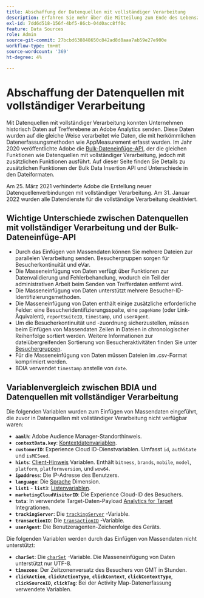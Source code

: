 ```yaml
---
title: Abschaffung der Datenquellen mit vollständiger Verarbeitung
description: Erfahren Sie mehr über die Mitteilung zum Ende des Lebenszyklus für Datenquellen mit vollständiger Verarbeitung.
exl-id: 7dd6d518-156f-4bf5-86cb-04d0acc8ff0c
feature: Data Sources
role: Admin
source-git-commit: 27bcbd638848650c842ad8d8aaa7ab59e27e900e
workflow-type: tm+mt
source-wordcount: '369'
ht-degree: 4%

---
```


# Abschaffung der Datenquellen mit vollständiger Verarbeitung

Mit Datenquellen mit vollständiger Verarbeitung konnten Unternehmen historisch Daten auf Trefferebene an Adobe Analytics senden. Diese Daten wurden auf die gleiche Weise verarbeitet wie Daten, die mit herkömmlichen Datenerfassungsmethoden wie AppMeasurement erfasst wurden. Im Jahr 2020 veröffentlichte Adobe die [Bulk-Dateneinfüge-API](https://developer.adobe.com/analytics-apis/docs/2.0/guides/endpoints/bulk-data-insertion/), der die gleichen Funktionen wie Datenquellen mit vollständiger Verarbeitung, jedoch mit zusätzlichen Funktionen ausführt. Auf dieser Seite finden Sie Details zu zusätzlichen Funktionen der Bulk Data Insertion API und Unterschiede in den Dateiformaten.

Am 25. März 2021 verhinderte Adobe die Erstellung neuer Datenquellenverbindungen mit vollständiger Verarbeitung. Am 31. Januar 2022 wurden alle Datendienste für die vollständige Verarbeitung deaktiviert.

## Wichtige Unterschiede zwischen Datenquellen mit vollständiger Verarbeitung und der Bulk-Dateneinfüge-API

* Durch das Einfügen von Massendaten können Sie mehrere Dateien zur parallelen Verarbeitung senden. Besuchergruppen sorgen für Besucherkontinuität und eVar.
* Die Masseneinfügung von Daten verfügt über Funktionen zur Datenvalidierung und Fehlerbehandlung, wodurch ein Teil der administrativen Arbeit beim Senden von Trefferdaten entfernt wird.
* Die Masseneinfügung von Daten unterstützt mehrere Besucher-ID-Identifizierungsmethoden.
* Die Masseneinfügung von Daten enthält einige zusätzliche erforderliche Felder: eine Besucheridentifizierungsspalte, eine `pageName` (oder Link-Äquivalent), `reportSuiteID`, `timestamp`, und `userAgent`.
* Um die Besucherkontinuität und -zuordnung sicherzustellen, müssen beim Einfügen von Massendaten Zeilen in Dateien in chronologischer Reihenfolge sortiert werden. Weitere Informationen zur dateiübergreifenden Sortierung von Besucheraktivitäten finden Sie unter [Besuchergruppen](https://developer.adobe.com/analytics-apis/docs/2.0/guides/endpoints/bulk-data-insertion/visitor-groups/).
* Für die Masseneinfügung von Daten müssen Dateien im .csv-Format komprimiert werden.
* BDIA verwendet `timestamp` anstelle von `date`.

## Variablenvergleich zwischen BDIA und Datenquellen mit vollständiger Verarbeitung

Die folgenden Variablen wurden zum Einfügen von Massendaten eingeführt, die zuvor in Datenquellen mit vollständiger Verarbeitung nicht verfügbar waren:

* **`aamlh`**: Adobe Audience Manager-Standorthinweis.
* **`contextData.key`**: [Kontextdatenvariablen](/help/implement/vars/page-vars/contextdata.md).
* **`customerID`**: Experience Cloud ID-Dienstvariablen. Umfasst `id`, `authState` und `isMCSeed`.
* **`hints`**: [Client-Hinweis](https://experienceleague.adobe.com/docs/experience-platform/edge/fundamentals/user-agent-client-hints.html) Variablen. Enthält `bitness`, `brands`, `mobile`, `model`, `platform`, `platformversion`, und `wow64`.
* **`ipaddress`**: Die IP-Adresse des Benutzers.
* **`language`**: Die [Sprache](/help/components/dimensions/language.md) Dimension.
* **`list1`** - **`list3`**: [Listenvariablen](/help/implement/vars/page-vars/list.md).
* **`marketingCloudVisitorID`**: Die Experience Cloud-ID des Besuchers.
* **`tnta`**: In verwendete Target-Daten-Payload [Analytics for Target](https://experienceleague.adobe.com/docs/target/using/integrate/a4t/a4t.html?lang=de) Integrationen.
* **`trackingServer`**: Die [`trackingServer`](/help/implement/vars/config-vars/trackingserver.md) -Variable.
* **`transactionID`**: Die [`transactionID`](/help/implement/vars/page-vars/transactionid.md) -Variable.
* **`userAgent`**: Die Benutzeragenten-Zeichenfolge des Geräts.

Die folgenden Variablen werden durch das Einfügen von Massendaten nicht unterstützt:

* **`charSet`**: Die [`charSet`](/help/implement/vars/config-vars/charset.md) -Variable. Die Masseneinfügung von Daten unterstützt nur UTF-8.
* **`timezone`**: Der Zeitzonenversatz des Besuchers von GMT in Stunden.
* **`clickAction`**, **`clickActionType`**, **`clickContext`**, **`clickContextType`**, **`clickSourceID`**, **`clickTag`**: Bei der Activity Map-Datenerfassung verwendete Variablen.
